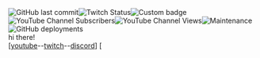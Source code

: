 <head>
  <link rel="shortcut icon" type="image/x-icon" href="favicon.ico">
  </head>
  <img alt="GitHub last commit" src="https://img.shields.io/github/last-commit/badgeminer/badgeminer.github.io?style=plastic&logo=github"><img alt="Twitch Status" src="https://img.shields.io/twitch/status/badgeminer2streams?style=plastic&logo=twitch"><img alt="Custom badge" src="https://img.shields.io/endpoint?style=plastic&url=https%3A%2F%2Fraw.githubusercontent.com%2Fbadgeminer%2Fbadgeminer.github.io%2Fmain%2Fjson.json"><img alt="YouTube Channel Subscribers" src="https://img.shields.io/youtube/channel/subscribers/UCjAvDTreaiy5hI0sdLPQh3g?label=subscribers&style=plastic&logo=youtube"><img alt="YouTube Channel Views" src="https://img.shields.io/youtube/channel/views/UCjAvDTreaiy5hI0sdLPQh3g?label=total%20views&style=plastic&logo=youtube"><img alt="Maintenance" src="https://img.shields.io/maintenance/yes/2021"><img alt="GitHub deployments" src="https://img.shields.io/github/deployments/badgeminer/badgeminer.github.io/github-pages?label=page%20update%20status&style=plastic"><br>
hi there!<br>
[<a href="https://www.youtube.com/channel/UCjAvDTreaiy5hI0sdLPQh3g">youtube</a>--<a href="https://www.twitch.tv/badgeminer2streams">twitch</a>--<a href="https://discord.gg/MHv9tCp7QE">discord</a>]
[
